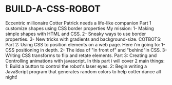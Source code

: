 # BUILD-A-CSS-ROBOT

Eccentric millionaire Cotter Patrick needs a life-like companion
Part 1 customize shapes using CSS border properties
My mission:
1- Making simple shapes with HTML and CSS.
2- Sneaky ways to use border properties.
3- New tricks with gradients and background-size.
COTBOTS:
Part 2: Using CSS to position elements on a web page.
Here i'm going to:
1- CSS positioning in depth.
2- The idea of "in front of" and "behind"in CSS.
3- Writing CSS transforms to flip and retate elements.
Part 3: Creating and Controlling animations with javascript.
In this part i will cover 2 main things:
1: Build a button to control the robot's laser eyes.
2: Begin writing a JavaScript program that generates random colors to help cotter dance all night!
